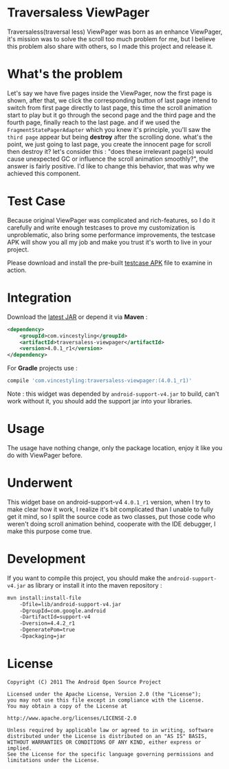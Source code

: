 
# Traversaless ViewPager

Traversaless(traversal less) ViewPager was born as an enhance ViewPager, it's mission was to solve the scroll
too much problem for me, but I believe this problem also share with others, so I made this project and release it.

# What's the problem

Let's say we have five pages inside the ViewPager, now the first page is shown, after that, we click the corresponding button
of last page intend to switch from first page directly to last page, this time the scroll animation start to play but it go through
the second page and the third page and the fourth page, finally reach to the last page. and if we used the `FragmentStatePagerAdapter`
which you knew it's principle, you'll saw the `third page` appear but being **destroy** after the scrolling done.
what's the point, we just going to last page, you create the innocent page for scroll then destroy it? let's consider this :
"does these irrelevant page(s) would cause unexpected GC or influence the scroll animation smoothly?", the answer is fairly positive.
I'd like to change this behavior, that was why we achieved this component.

# Test Case

Because original ViewPager was complicated and rich-features, so I do it carefully and write enough testcases to prove my customization is unproblematic,
also bring some performance improvements, the testcase APK will show you all my job and make you trust it's worth to live in your project.

Please download and install the pre-built [testcase APK](traversaless-viewpager-testcase-4.0.1_r1.apk) file to examine in action.

# Integration

Download the [latest JAR](http://repository.sonatype.org/service/local/artifact/maven/redirect?r=central-proxy&g=com.vincestyling&a=traversaless-viewpager&v=LATEST)
or depend it via **Maven** :

```xml
<dependency>
    <groupId>com.vincestyling</groupId>
    <artifactId>traversaless-viewpager</artifactId>
    <version>4.0.1_r1</version>
</dependency>
```

For **Gradle** projects use :

```groovy
compile 'com.vincestyling:traversaless-viewpager:(4.0.1_r1)'
```

Note : this widget was depended by `android-support-v4.jar` to build,
can't work without it, you should add the support jar into your libraries.

# Usage

The usage have nothing change, only the package location, enjoy it like you do with ViewPager before.

# Underwent

This widget base on android-support-v4 `4.0.1_r1` version, when I try to make clear how it work,
I realize it's bit complicated than I unable to fully get it mind, so I split the source code as two classes,
put those code who weren't doing scroll animation behind, cooperate with the IDE debugger, I make this purpose come true.

# Development

If you want to compile this project, you should make the `android-support-v4.jar` as library or install it into the maven repository :

```bash
mvn install:install-file
    -Dfile=lib/android-support-v4.jar
    -DgroupId=com.google.android
    -DartifactId=support-v4
    -Dversion=4.4.2_r1
    -DgeneratePom=true
    -Dpackaging=jar
```

# License

```text
Copyright (C) 2011 The Android Open Source Project

Licensed under the Apache License, Version 2.0 (the "License");
you may not use this file except in compliance with the License.
You may obtain a copy of the License at

http://www.apache.org/licenses/LICENSE-2.0

Unless required by applicable law or agreed to in writing, software
distributed under the License is distributed on an "AS IS" BASIS,
WITHOUT WARRANTIES OR CONDITIONS OF ANY KIND, either express or implied.
See the License for the specific language governing permissions and
limitations under the License.
```

